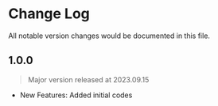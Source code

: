 # Change Log
All notable version changes would be documented in this file.

## 1.0.0
> Major version released at 2023.09.15
- New Features: Added initial codes
